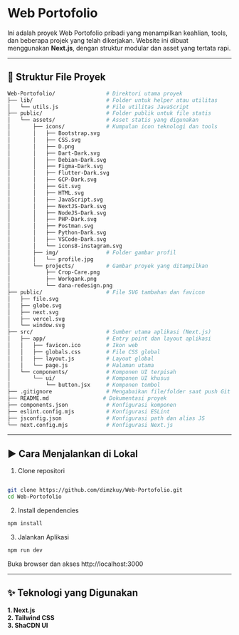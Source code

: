 # Web Portofolio

Ini adalah proyek Web Portofolio pribadi yang menampilkan keahlian, tools, dan beberapa projek yang telah dikerjakan. Website ini dibuat menggunakan **Next.js**, dengan struktur modular dan asset yang tertata rapi.

---

## 📁 Struktur File Proyek

```bash
Web-Portofolio/                # Direktori utama proyek
├── lib/                       # Folder untuk helper atau utilitas
│   └── utils.js               # File utilitas JavaScript
├── public/                    # Folder publik untuk file statis
│   └── assets/                # Asset statis yang digunakan
│       ├── icons/             # Kumpulan icon teknologi dan tools
│       │   ├── Bootstrap.svg
│       │   ├── CSS.svg
│       │   ├── D.png
│       │   ├── Dart-Dark.svg
│       │   ├── Debian-Dark.svg
│       │   ├── Figma-Dark.svg
│       │   ├── Flutter-Dark.svg
│       │   ├── GCP-Dark.svg
│       │   ├── Git.svg
│       │   ├── HTML.svg
│       │   ├── JavaScript.svg
│       │   ├── NextJS-Dark.svg
│       │   ├── NodeJS-Dark.svg
│       │   ├── PHP-Dark.svg
│       │   ├── Postman.svg
│       │   ├── Python-Dark.svg
│       │   ├── VSCode-Dark.svg
│       │   └── icons8-instagram.svg
│       ├── img/               # Folder gambar profil
│       │   └── profile.jpg
│       └── projects/          # Gambar proyek yang ditampilkan
│           ├── Crop-Care.png
│           ├── Workgank.png
│           └── dana-redesign.png
├── public/                    # File SVG tambahan dan favicon
│   ├── file.svg
│   ├── globe.svg
│   ├── next.svg
│   ├── vercel.svg
│   └── window.svg
├── src/                       # Sumber utama aplikasi (Next.js)
│   ├── app/                   # Entry point dan layout aplikasi
│   │   ├── favicon.ico        # Ikon web
│   │   ├── globals.css        # File CSS global
│   │   ├── layout.js          # Layout global
│   │   └── page.js            # Halaman utama
│   └── components/            # Komponen UI terpisah
│       └── ui/                # Komponen UI khusus
│           └── button.jsx     # Komponen tombol
├── .gitignore                 # Mengabaikan file/folder saat push Git
├── README.md                 # Dokumentasi proyek
├── components.json            # Konfigurasi komponen
├── eslint.config.mjs          # Konfigurasi ESLint
├── jsconfig.json              # Konfigurasi path dan alias JS
└── next.config.mjs            # Konfigurasi Next.js
```
---

## ▶️ Cara Menjalankan di Lokal
1. Clone repositori

```bash

git clone https://github.com/dimzkuy/Web-Portofolio.git
cd Web-Portofolio
```
2. Install dependencies

```bash
npm install
```
3. Jalankan Aplikasi
```bash
npm run dev
```
Buka browser dan akses http://localhost:3000

---

## ✨ Teknologi yang Digunakan<br>
**1. Next.js**<br>
**2. Tailwind CSS**<br>
**3. ShaCDN UI**

